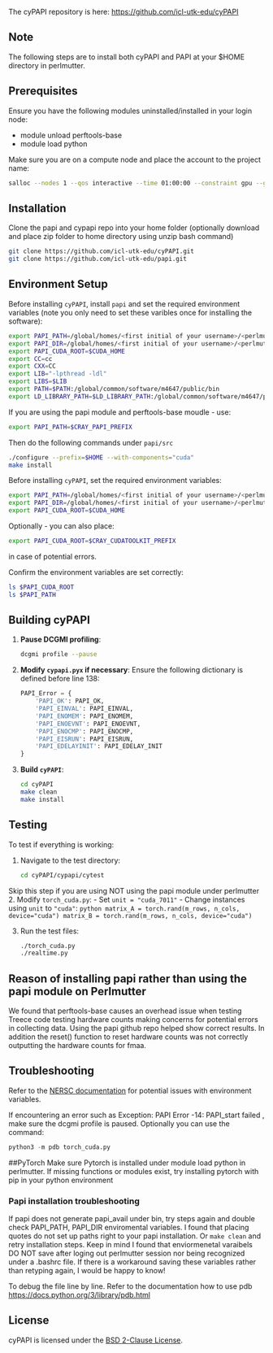 The cyPAPI repository is here: https://github.com/icl-utk-edu/cyPAPI 

## Note
The following steps are to install both cyPAPI and PAPI at your $HOME directory in perlmutter.

## Prerequisites

Ensure you have the following modules uninstalled/installed in your login node:
- module unload perftools-base
- module load python

Make sure you are on a compute node and place the account to the project name:
```bash
salloc --nodes 1 --qos interactive --time 01:00:00 --constraint gpu --gpus 1 --account=mXXXX
```
## Installation

Clone the papi and cypapi repo into your home folder (optionally download and place zip folder to home directory using unzip bash command)

```bash
git clone https://github.com/icl-utk-edu/cyPAPI.git 
git clone https://github.com/icl-utk-edu/papi.git 
```
## Environment Setup

Before installing `cyPAPI`, install `papi` and set the required environment variables (note you only need to set these varibles once for installing the software): 
```bash
export PAPI_PATH=/global/homes/<first initial of your username>/<perlmutter-username>
export PAPI_DIR=/global/homes/<first initial of your username>/<perlmutter-username>
export PAPI_CUDA_ROOT=$CUDA_HOME
export CC=cc
export CXX=CC
export LIB="-lpthread -ldl"
export LIBS=$LIB
export PATH=$PATH:/global/common/software/m4647/public/bin
export LD_LIBRARY_PATH=$LD_LIBRARY_PATH:/global/common/software/m4647/public/lib
```
If you are using the papi module and perftools-base moudle - use:

```bash
export PAPI_PATH=$CRAY_PAPI_PREFIX
```

Then do the following commands under `papi/src`
```bash
./configure --prefix=$HOME --with-components="cuda"
make install
```

Before installing `cyPAPI`, set the required environment variables:
```bash
export PAPI_PATH=/global/homes/<first initial of your username>/<perlmutter-username>
export PAPI_DIR=/global/homes/<first initial of your username>/<perlmutter-username>
export PAPI_CUDA_ROOT=$CUDA_HOME
```
Optionally - you can also place:

```bash
export PAPI_CUDA_ROOT=$CRAY_CUDATOOLKIT_PREFIX 
```
in case of potential errors.


Confirm the environment variables are set correctly:

```bash
ls $PAPI_CUDA_ROOT
ls $PAPI_PATH
```

## Building cyPAPI

1. **Pause DCGMI profiling**:
    ```bash
    dcgmi profile --pause
    ```

2. **Modify `cypapi.pyx` if necessary**:
    Ensure the following dictionary is defined before line 138:
    ```python
    PAPI_Error = {
        'PAPI_OK': PAPI_OK,
        'PAPI_EINVAL': PAPI_EINVAL,
        'PAPI_ENOMEM': PAPI_ENOMEM,
        'PAPI_ENOEVNT': PAPI_ENOEVNT,
        'PAPI_ENOCMP': PAPI_ENOCMP,
        'PAPI_EISRUN': PAPI_EISRUN,
        'PAPI_EDELAYINIT': PAPI_EDELAY_INIT
    }
    ```

3. **Build `cyPAPI`**:
    ```bash
    cd cyPAPI
    make clean
    make install
    ```

## Testing

To test if everything is working:

1. Navigate to the test directory:
    ```bash
    cd cyPAPI/cypapi/cytest
    ```
Skip this step if you are using NOT using the papi module under perlmutter
2. Modify `torch_cuda.py`:
    - Set `unit = "cuda_7011"`
    - Change instances using `unit` to `"cuda"`:
    ```python
    matrix_A = torch.rand(m_rows, n_cols, device="cuda")
    matrix_B = torch.rand(m_rows, n_cols, device="cuda")
    ```

3. Run the test files:
    ```bash
    ./torch_cuda.py
    ./realtime.py
    ```

## Reason of installing papi rather than using the papi module on Perlmutter
We found that perftools-base causes an overhead issue when testing Treece code testing hardware counts making concerns for potential errors in collecting data.  Using the papi github repo helped show correct results.  In addition the reset() function to reset hardware counts was not correctly outputting the hardware counts for fmaa.

## Troubleshooting

Refer to the [NERSC documentation](https://docs.nersc.gov/environment/#:~:text=Many%20users%20include%20module%20load%20statements%20in%20their%20~/.bashrc%20to%20customize%20their%20startup%20modules%2C%20but%20this%20can%20cause%20unexpected%20side%2Deffects%20when%20loading%20other%20modules) for potential issues with environment variables.

If encountering an error such as Exception: PAPI Error -14: PAPI_start failed , make sure the dcgmi profile is paused. Optionally you can use the command:
```python 
python3 -m pdb torch_cuda.py
```

##PyTorch
Make sure Pytorch is installed under module load python in perlmutter.  If missing functions or modules exist, try installing pytorch with pip in your python environment

### Papi installation troubleshooting
If papi does not generate papi_avail under bin, try steps again and double check PAPI_PATH, PAPI_DIR enviromental variables.  I found that placing quotes do not set up paths right to your papi installation.  Or  `make clean` and retry installation steps.  Keep in mind I found that enviormenetal varaibels DO NOT save after loging out perlmutter session nor being recognized under a .bashrc file.  If there is a workaround saving these variables rather than retyping again, I would be happy to know!

To debug the file line by line. Refer to the documentation how to use pdb https://docs.python.org/3/library/pdb.html 

## License

cyPAPI is licensed under the [BSD 2-Clause License](LICENSE).





